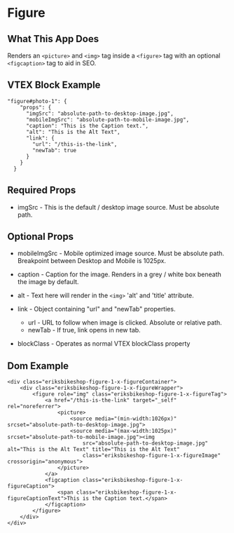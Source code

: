 # Figure

## What This App Does
Renders an `<picture>` and `<img>` tag inside a `<figure>` tag with an optional `<figcaption>` tag to aid in SEO.

## VTEX Block Example

```
"figure#photo-1": {
    "props": {
      "imgSrc": "absolute-path-to-desktop-image.jpg",
      "mobileImgSrc": "absolute-path-to-mobile-image.jpg",
      "caption": "This is the Caption text.",
      "alt": "This is the Alt Text",
      "link": {
        "url": "/this-is-the-link",
        "newTab": true
      }
    }
  }
```

## Required Props
- imgSrc - This is the default / desktop image source. Must be absolute path.

## Optional Props
- mobileImgSrc - Mobile optimized image source. Must be absolute path. Breakpoint between Desktop and Mobile is 1025px.

- caption - Caption for the image. Renders in a grey / white box beneath the image by default.

- alt - Text here will render in the `<img>` 'alt' and 'title' attribute.

- link - Object containing "url" and "newTab" properties.
    - url - URL to follow when image is clicked. Absolute or relative path.
    - newTab - If true, link opens in new tab.

- blockClass - Operates as normal VTEX blockClass property

## Dom Example
```
<div class="eriksbikeshop-figure-1-x-figureContainer">
    <div class="eriksbikeshop-figure-1-x-figureWrapper">
        <figure role="img" class="eriksbikeshop-figure-1-x-figureTag">
            <a href="/this-is-the-link" target="_self" rel="noreferrer">
                <picture>
                    <source media="(min-width:1026px)" srcset="absolute-path-to-desktop-image.jpg">
                    <source media="(max-width:1025px)" srcset="absolute-path-to-mobile-image.jpg"><img
                        src="absolute-path-to-desktop-image.jpg" alt="This is the Alt Text" title="This is the Alt Text"
                        class="eriksbikeshop-figure-1-x-figureImage" crossorigin="anonymous">
                </picture>
            </a>
            <figcaption class="eriksbikeshop-figure-1-x-figureCaption">
                <span class="eriksbikeshop-figure-1-x-figureCaptionText">This is the Caption text.</span>
            </figcaption>
        </figure>
    </div>
</div>
```